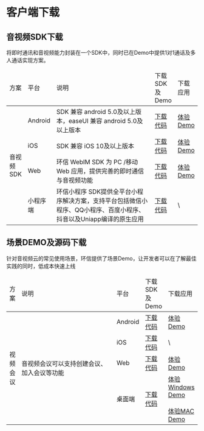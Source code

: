 # 客户端下载

## 音视频SDK下载

将即时通讯和音视频能力封装在一个SDK中，同时已在Demo中提供1对1通话及多人通话实现方案。

<table>
<thead>
<tr>
<td>方案</td><td>平台</td><td width="300px">说明</td><td>下载SDK及Demo</td><td>下载应用</td>
</tr>
</thead>
<tbody>
<tr>
<td rowspan="4">音视频SDK</td><td>Android</td><td>SDK 兼容 android 5.0及以上版本，easeUI 兼容 android 5.0及以上版本</td><td><a href="https://download-sdk.oss-cn-beijing.aliyuncs.com/mp/downloads/easemob-sdk-3.7.6.3.zip">下载代码</a></td><td><a href="https://download-sdk.oss-cn-beijing.aliyuncs.com/mp/downloads/app-prod-release.apk">体验Demo</a></td>
</tr>
<tr>
<td>iOS</td><td>SDK 兼容 iOS 10及以上版本</td><td><a href="https://download-sdk.oss-cn-beijing.aliyuncs.com/downloads/iOS_IM_SDK_V3.7.4.7.zip">下载代码</a></td><td><a href="https://testflight.apple.com/join/AyWrVpc7">体验Demo</a></td>
</tr>
<tr>
<td>Web</td><td>环信 WebIM SDK 为 PC /移动 Web 应用，提供完善的即时通信与音视频功能</td><td><a href="https://download-sdk.oss-cn-beijing.aliyuncs.com/mp/downloads/webdemo-3.4.2.7.zip">下载代码</a></td><td><a href="https://zim-rtc.easemob.com:12005">体验Demo</a></td>
</tr>
<tr>
<td>小程序端</td><td>环信小程序 SDK提供全平台小程序解决方案，支持平台包括微信小程序、QQ小程序、百度小程序、抖音以及Uniapp编译的原生应用</td><td><a href="https://download-sdk.oss-cn-beijing.aliyuncs.com/mp/downloads/webim-weixin-xcx.zip">下载代码</a></td><td>\</td>
</tr>
</tbody>
</table>


## 场景DEMO及源码下载

针对音视频云的常见使用场景，环信提供了场景Demo，让开发者可以在了解最佳实践的同时，低成本快速上线

<table>
<thead>
<tr>
<td>方案</td><td width="250px">说明</td><td>平台</td><td>下载SDK及Demo</td><td>下载应用</td>
</tr>
</thead>
<tbody>
<tr>
<td rowspan="4">视频会议</td><td rowspan="4">音视频会议可以支持创建会议、加入会议等功能</td><td>Android</td><td><a href="https://github.com/easemob/videocall-android">下载代码</a></td><td><a href="https://download-sdk.oss-cn-beijing.aliyuncs.com/mp/rtcdemo/videocall-android.apk">体验Demo</a></td>
</tr>
<tr>
<td>iOS</td><td><a href="https://github.com/easemob/videocall-ios">下载代码</a></td><td>\</td>
</tr>
<tr>
<td>Web</td><td><a href="https://github.com/easemob/videocall-web">下载代码</a></td><td><a href="https://zim-rtc.easemob.com:12007/">体验Demo</a></td>
</tr>
<tr>
<td>桌面端</td><td><a href="https://github.com/easemob/videocall-web">下载代码</a></td><td><a href="https://download-sdk.oss-cn-beijing.aliyuncs.com/mp/rtcdemo/%E7%8E%AF%E4%BF%A1%E8%A7%86%E9%A2%91%E4%BC%9A%E8%AE%AE.2.0.1.win.setup.exe">体验Windows Demo</a><br><br><a href="https://download-sdk.oss-cn-beijing.aliyuncs.com/mp/rtcdemo/%E7%8E%AF%E4%BF%A1%E8%A7%86%E9%A2%91%E4%BC%9A%E8%AE%AE.2.0.1.mac.dmg">体验MAC Demo</a></td>
</tr>

<!-- <tr>
<td rowspan="3">互动白板</td><td rowspan="3">互动白板可以进行多人实时互动，支持画笔、文本、图形、文档上传等功能</td><td>Android</td><td><a href="https://github.com/easemob/whiteboard_demo_android">下载代码</a></td><td>\</td>
</tr>
<tr>
<td>iOS</td><td><a href="https://github.com/easemob/whiteboard_demo_ios">下载代码</a></td><td>\</td>
</tr>
<tr>
<td>Web</td><td><a href="https://github.com/easemob/whiteboard_demo_web">下载代码</a></td><td>\</td>
</tr>


<tr>
<td rowspan="2">语音连麦聊天室</td><td rowspan="2">支持创建房间，上下麦，送礼物，声音美声，空间音效，表情图片文字聊天等</td><td>Android</td><td><a href="https://github.com/easemob/liveroom-android">下载代码</a></td><td></td>
</tr>
<tr>
<td>iOS</td><td><a href="https://github.com/easemob/liveroom-ios">下载代码</a></td><td>\</td>
</tr>
-->
</tbody>
</table>